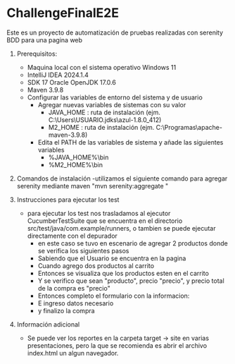 # ChallengeFinalE2E
Este es un proyecto de automatización de pruebas realizadas con serenity BDD para una pagina web
1. Prerequisitos:
    - Maquina local con el sistema operativo Windows 11
    - IntelliJ IDEA 2024.1.4
    - SDK 17 Oracle OpenJDK 17.0.6
    - Maven 3.9.8
    - Configurar las variables de entorno del sistema y de usuario
        - Agregar nuevas variables de sistemas con su valor
            - JAVA_HOME : ruta de instalación (ejm. C:\Users\USUARIO\.jdks\azul-1.8.0_412)
            - M2_HOME : ruta de instalación (ejm. C:\Programas\apache-maven-3.9.8)
        - Edita el PATH de las variables de sistema y añade las siguientes variables
            - %JAVA_HOME%\bin
            - %M2_HOME%\bin
2. Comandos de instalación
   -utilizamos el siguiente comando para agregar serenity mediante maven "mvn serenity:aggregate "
   
3. Instrucciones para ejecutar los test
    - para ejecutar los test nos trasladamos al ejecutor CucumberTestSuite que se encuentra en el directorio 
   src/test/java/com.example/runners, o tambien se puede ejecutar directamente con el depurador 
        - en este caso se tuvo en escenario de agregar 2 productos donde se verifica los siguientes pasos
        - Sabiendo que el Usuario se encuentra en la pagina
        - Cuando agrego dos productos al carrito
        - Entonces se visualiza que los productos esten en el carrito
        - Y se verifico que sean "producto", precio "precio", y precio total de la compra es "precio"
        - Entonces completo el formulario con la informacion:
        - E ingreso datos necesario
        - y finalizo la compra
4. Información adicional
    - Se puede ver los reportes en la carpeta target -> site en varias presentaciones, pero la que se recomienda
   es abrir el archivo index.html un algun navegador.